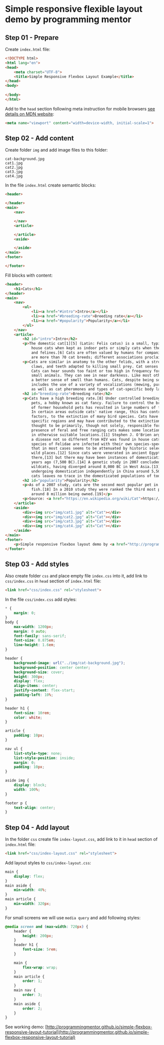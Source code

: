 # Simple responsive flexible layout demo by programming mentor

## Step 01 - Prepare 

Create `index.html` file:

```html
<!DOCTYPE html>
<html lang="en">
<head>
    <meta charset="UTF-8">
    <title>Simple Responsive Flexbox Layout Example</title>
</head>
<body>
    
</body>
</html>
```

Add to the `head` section following meta instruction for mobile browsers [see details on MDN website](https://developer.mozilla.org/en/docs/Mozilla/Mobile/Viewport_meta_tag):

```html
<meta name="viewport" content="width=device-width, initial-scale=1">
``` 

## Step 02 - Add content

Create folder `img` and add image files to this folder:
```
cat-background.jpg
cat1.jpg
cat2.jpg
cat3.jpg
cat4.jpg
```

In the file `index.html` create semantic blocks:

```html
<header>

</header>
<main>
    <nav>

    </nav>
    <article>

    </article>
    <aside>

    </aside>
</main>
<footer>

</footer>
``` 

Fill blocks with content:

```html
<header>
    <h1>Cats</h1>
</header>
<main>
    <nav>
        <ul>
            <li><a href="#intro">Intro</a></li>
            <li><a href="#breeding-rate">Breeding rate</a></li>
            <li><a href="#popularity">Popularity</a></li>
        </ul>
    </nav>
    <article>
        <h2 id="intro">Intro</h2>
        <p>The domestic cat[1][5] (Latin: Felis catus) is a small, typically furry, carnivorous mammal. They are often called
            house cats when kept as indoor pets or simply cats when there is no need to distinguish them from other felids
            and felines.[6] Cats are often valued by humans for companionship and for their ability to hunt vermin. There
            are more than 70 cat breeds; different associations proclaim different numbers according to their standards.</p>
        <p>Cats are similar in anatomy to the other felids, with a strong, flexible body, quick reflexes, sharp retractable
            claws, and teeth adapted to killing small prey. Cat senses fit a crepuscular and predatory ecological niche.
            Cats can hear sounds too faint or too high in frequency for human ears, such as those made by mice and other
            small animals. They can see in near darkness. Like most other mammals, cats have poorer color vision and
            a better sense of smell than humans. Cats, despite being solitary hunters, are a social species and cat communication
            includes the use of a variety of vocalizations (mewing, purring, trilling, hissing, growling, and grunting),
            as well as cat pheromones and types of cat-specific body language.[7]</p>
        <h2 id="breeding-rate">Breeding rate</h2>    
        <p>Cats have a high breeding rate.[8] Under controlled breeding, they can be bred and shown as registered pedigree
            pets, a hobby known as cat fancy. Failure to control the breeding of pet cats by neutering and the abandonment
            of former household pets has resulted in large numbers of feral cats worldwide, requiring population control.[9]
            In certain areas outside cats' native range, this has contributed, along with habitat destruction and other
            factors, to the extinction of many bird species. Cats have been known to extirpate a bird species within
            specific regions and may have contributed to the extinction of isolated island populations.[10] Cats are
            thought to be primarily, though not solely, responsible for the extinction of 33 species of birds, and the
            presence of feral and free ranging cats makes some locations unsuitable for attempted species reintroduction
            in otherwise suitable locations.[11] Stephen J. O'Brien argues that feline immunodeficiency virus (FIV),
            a disease not so different from HIV was found in house cats. Interestingly, over eight free-ranging wild
            species of Felidae are infected with their own species-specific FIV strain (based on FIV gene sequence monophyly)
            that in most cases seems to be attenuated by historic selection of genetically resistant survivors in today’s
            wild places.[12] Since cats were venerated in ancient Egypt, they were commonly believed to have been domesticated
            there,[13] but there may have been instances of domestication as early as the Neolithic from around 9,500
            years ago (7,500 BC).[14] A genetic study in 2007 concluded that domestic cats are descended from Near Eastern
            wildcats, having diverged around 8,000 BC in West Asia.[13][15] A 2016 study found that leopard cats were
            undergoing domestication independently in China around 5,500 BC, though this line of partially domesticated
            cats leaves no trace in the domesticated populations of today.[16][17]</p>
        <h2 id="popularity">Popularity</h2>    
        <p>As of a 2007 study, cats are the second most popular pet in the US by number of pets owned, behind freshwater
            fish.[18] In a 2010 study they were ranked the third most popular pet in the UK, after fish and dogs, with
            around 8 million being owned.[19]</p>
        <p>Source: <a href="https://en.wikipedia.org/wiki/Cat">https://en.wikipedia.org/wiki/Cat</a></p>
    </article>
    <aside>
        <div><img src="img/cat1.jpg" alt="Cat"></div>
        <div><img src="img/cat2.jpg" alt="Cat"></div>
        <div><img src="img/cat3.jpg" alt="Cat"></div>
        <div><img src="img/cat4.jpg" alt="Cat"></div>
    </aside>
</main>
<footer>
    <p>Simple responsive flexbox layout demo by <a href="http://programmingmentor.com">programming mentor</a></p>
</footer>
```

## Step 03 - Add styles

Also create folder `css` and place empty file `index.css` into it, add link to `css/index.css` in `head` section of `index.html` file: 

```html
<link href="css/index.css" rel="stylesheet">
```

In the file `css/index.css` add styles:

```css
* {
    margin: 0;
}
body {
    max-width: 1200px;
    margin: 0 auto;
    font-family: sans-serif;
    font-size: 0.875em;
    line-height: 1.6em;
}

header {
    background-image: url("../img/cat-background.jpg");
    background-position: center center;
    background-size: cover;
    height: 300px;
    display: flex;
    align-items: center;
    justify-content: flex-start;
    padding-left: 10%;
}

header h1 {
    font-size: 10rem;
    color: white;
}

article {
    padding: 10px;
}

nav ul { 
    list-style-type: none;
    list-style-position: inside;
    margin: 0;
    padding: 10px; 
}

aside img {
    display: block;
    width: 100%;
}

footer p {
    text-align: center;
}
```

## Step 04 - Add layout

In the folder `css` create file `index-layout.css`, add link to it in `head` section of `index.html` file: 

```html
<link href="css/index-layout.css" rel="stylesheet">
```

Add layout styles to `css/index-layout.css`:

```css
main {
    display: flex;
}
main aside {
    min-width: 40%;
} 
main article {
    min-width: 320px;
}
```

For small screens we will use `media query` and add following styles:

```css
@media screen and (max-width: 720px) {
    header {
        height: 200px;        
    }
    header h1 {
        font-size: 5rem;
    }

    main {
        flex-wrap: wrap;
    }
    main article {
        order: 1;
    }
    main nav {
        order: 3;
    }
    main aside {
        order: 2;
    }
}
```

See working demo: [http://programmingmentor.github.io/simple-flexbox-responsive-layout-tutorial](http://programmingmentor.github.io/simple-flexbox-responsive-layout-tutorial)